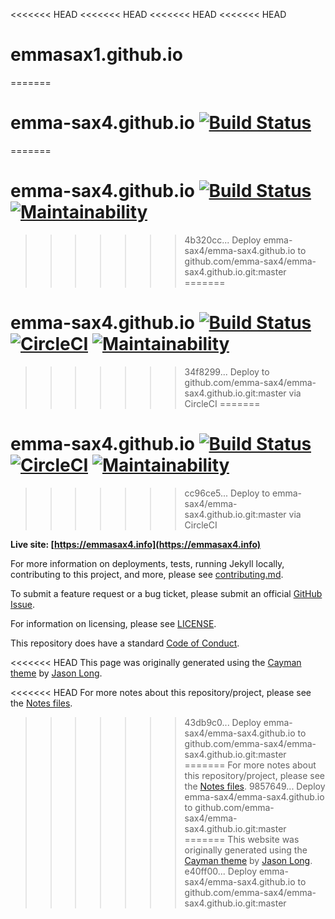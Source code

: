 <<<<<<< HEAD
<<<<<<< HEAD
<<<<<<< HEAD
<<<<<<< HEAD
# emmasax1.github.io
=======
# emma-sax4.github.io [![Build Status](https://travis-ci.com/emma-sax4/emma-sax4.github.io.svg?branch=release)](https://travis-ci.com/emma-sax4/emma-sax4.github.io)
=======
# emma-sax4.github.io [![Build Status](https://travis-ci.com/emma-sax4/emma-sax4.github.io.svg?branch=release)](https://travis-ci.com/emma-sax4/emma-sax4.github.io) [![Maintainability](https://api.codeclimate.com/v1/badges/a9161347b2a122a15ec3/maintainability)](https://codeclimate.com/github/emma-sax4/emma-sax4.github.io/maintainability)
>>>>>>> 4b320cc... Deploy emma-sax4/emma-sax4.github.io to github.com/emma-sax4/emma-sax4.github.io.git:master
=======
# emma-sax4.github.io [![Build Status](https://travis-ci.com/emma-sax4/emma-sax4.github.io.svg?branch=release)](https://travis-ci.com/emma-sax4/emma-sax4.github.io) [![CircleCI](https://circleci.com/gh/emma-sax4/emma-sax4.github.io/tree/release.svg?style=svg)](https://circleci.com/gh/emma-sax4/emma-sax4.github.io/tree/release) [![Maintainability](https://api.codeclimate.com/v1/badges/a9161347b2a122a15ec3/maintainability)](https://codeclimate.com/github/emma-sax4/emma-sax4.github.io/maintainability)
>>>>>>> 34f8299... Deploy to github.com/emma-sax4/emma-sax4.github.io.git:master via CircleCI
=======
# emma-sax4.github.io [![Build Status](https://travis-ci.com/emma-sax4/emma-sax4.github.io.svg?branch=release)](https://travis-ci.com/emma-sax4/emma-sax4.github.io) [![CircleCI](https://circleci.com/gh/emma-sax4/emma-sax4.github.io/tree/release.svg?style=shield)](https://circleci.com/gh/emma-sax4/emma-sax4.github.io/tree/release) [![Maintainability](https://api.codeclimate.com/v1/badges/a9161347b2a122a15ec3/maintainability)](https://codeclimate.com/github/emma-sax4/emma-sax4.github.io/maintainability)
>>>>>>> cc96ce5... Deploy to emma-sax4/emma-sax4.github.io.git:master via CircleCI

**Live site: [https://emmasax4.info](https://emmasax4.info)**

For more information on deployments, tests, running Jekyll locally, contributing to this project, and more, please see [contributing.md](https://github.com/emma-sax4/emma-sax4.github.io/blob/release/.github/contributing.md).

To submit a feature request or a bug ticket, please submit an official [GitHub Issue](https://github.com/emma-sax4/emma-sax4.github.io/issues/new/choose).

For information on licensing, please see [LICENSE](https://github.com/emma-sax4/emma-sax4.github.io/blob/release/LICENSE).

This repository does have a standard [Code of Conduct](https://github.com/emma-sax4/emma-sax4.github.io/blob/release/.github/CODE_OF_CONDUCT.md).

<<<<<<< HEAD
This page was originally generated using the [Cayman theme](https://github.com/jasonlong/cayman-theme) by [Jason Long](https://twitter.com/jasonlong).

<<<<<<< HEAD
For more notes about this repository/project, please see the [Notes files](https://github.com/emma-sax4/emma-sax4.github.io/blob/release/.notes).
>>>>>>> 43db9c0... Deploy emma-sax4/emma-sax4.github.io to github.com/emma-sax4/emma-sax4.github.io.git:master
=======
For more notes about this repository/project, please see the [Notes files](https://github.com/emma-sax4/emma-sax4.github.io/blob/release/.github/NOTES).
>>>>>>> 9857649... Deploy emma-sax4/emma-sax4.github.io to github.com/emma-sax4/emma-sax4.github.io.git:master
=======
This website was originally generated using the [Cayman theme](https://github.com/jasonlong/cayman-theme) by [Jason Long](https://twitter.com/jasonlong).
>>>>>>> e40ff00... Deploy emma-sax4/emma-sax4.github.io to github.com/emma-sax4/emma-sax4.github.io.git:master
